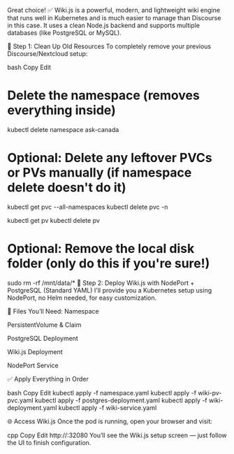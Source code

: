 Great choice! ✅ Wiki.js is a powerful, modern, and lightweight wiki engine that runs well in Kubernetes and is much easier to manage than Discourse in this case. It uses a clean Node.js backend and supports multiple databases (like PostgreSQL or MySQL).

🧹 Step 1: Clean Up Old Resources
To completely remove your previous Discourse/Nextcloud setup:

bash
Copy
Edit
# Delete the namespace (removes everything inside)
kubectl delete namespace ask-canada

# Optional: Delete any leftover PVCs or PVs manually (if namespace delete doesn't do it)
kubectl get pvc --all-namespaces
kubectl delete pvc <pvc-name> -n <namespace>

kubectl get pv
kubectl delete pv <pv-name>

# Optional: Remove the local disk folder (only do this if you're sure!)
sudo rm -rf /mnt/data/*
🚀 Step 2: Deploy Wiki.js with NodePort + PostgreSQL (Standard YAML)
I'll provide you a Kubernetes setup using NodePort, no Helm needed, for easy customization.

🧾 Files You’ll Need:
Namespace

PersistentVolume & Claim

PostgreSQL Deployment

Wiki.js Deployment

NodePort Service

✅ Apply Everything in Order


bash
Copy
Edit
kubectl apply -f namespace.yaml
kubectl apply -f wiki-pv-pvc.yaml
kubectl apply -f postgres-deployment.yaml
kubectl apply -f wiki-deployment.yaml
kubectl apply -f wiki-service.yaml

🌐 Access Wiki.js
Once the pod is running, open your browser and visit:

cpp
Copy
Edit
http://<your-node-ip>:32080
You’ll see the Wiki.js setup screen — just follow the UI to finish configuration.



